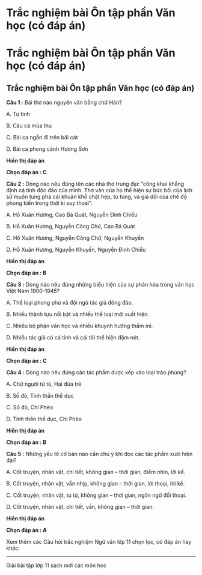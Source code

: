# Trắc nghiệm bài Ôn tập phần Văn học (có đáp án)

# Trắc nghiệm bài Ôn tập phần Văn học (có đáp án)

## Trắc nghiệm bài Ôn tập phần Văn học (có đáp án)

**Câu 1 :** Bài thơ nào nguyên văn bằng chữ Hán? 

A. Tự tình 

B. Câu cá mùa thu 

C. Bài ca ngắn đi trên bãi cát 

D. Bài ca phong cảnh Hương Sơn

**Hiển thị đáp án**

**Chọn đáp án : C**

**Câu 2 :** Dòng nào nêu đúng tên các nhà thơ trung đại: “công khai khẳng định cá tính độc đáo của mình. Thơ văn của họ thể hiện sự bức bối của lịch sử muốn tung phá cái khuân khổ chật hẹp, tù túng, và giả dối của chế độ phong kiến trong thời kì suy thoái”. 

A. Hồ Xuân Hương, Cao Bá Quát, Nguyễn Đình Chiểu 

B. Hồ Xuân Hương, Nguyễn Công Chứ, Cao Bá Quát

C. Hồ Xuân Hương, Nguyễn Công Chứ, Nguyễn Khuyến

D. Hồ Xuân Hương, Nguyễn Khuyến, Nguyễn Đình Chiểu

**Hiển thị đáp án**

**Chọn đáp án : B**

**Câu 3 :** Dòng nào nêu đúng những biểu hiện của sự phân hóa trong văn học Việt Nam 1900-1945? 

A. Thể loại phong phú và đội ngũ tác giả đông đảo.

B. Nhiều thành tựu nổi bật và nhiều thể loại mới xuất hiện. 

C. Nhiều bộ phận văn học và nhiều khuynh hướng thẩm mĩ. 

D. Nhiều tác giả có cá tính và cái tôi thể hiện đậm nét.

**Hiển thị đáp án**

**Chọn đáp án : C**

**Câu 4 :** Dòng nào nêu đúng các tác phẩm được xếp vào loại trào phúng? 

A. Chữ người tử tù, Hai đứa trẻ 

B. Số đỏ, Tinh thần thể dục

C. Số đỏ, Chí Phèo

D. Tinh thần thể dục, Chí Phèo 

**Hiển thị đáp án**

**Chọn đáp án : B**

**Câu 5 :** Những yếu tố cơ bản nào cần chú ý khi đọc các tác phẩm xuôi hiện đại? 

A. Cốt truyện, nhân vật, chi tiết, không gian – thời gian, điểm nhìn, lời kể.

B. Cốt truyện, nhân vật, vần nhịp, không gian – thời gian, lời thoại, lời kể. 

C. Cốt truyện, nhân vật, tu từ, không gian – thời gian, ngôn ngữ đối thoại. 

D. Cốt truyện, nhân vật, chi tiết, vần, không gian – thời gian. 

**Hiển thị đáp án**

**Chọn đáp án : A**

Xem thêm các Câu hỏi trắc nghiệm Ngữ văn lớp 11 chọn lọc, có đáp án hay khác:

* * *

Giải bài tập lớp 11 sách mới các môn học
